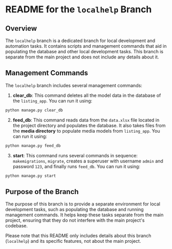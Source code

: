 # README for the `localhelp` Branch

## Overview
The `localhelp` branch is a dedicated branch for local development and automation tasks. It contains scripts and management commands that aid in populating the database and other local development tasks. This branch is separate from the main project and does not include any details about it.

## Management Commands
The `localhelp` branch includes several management commands:

1. **clear_db**: This command deletes all the model data in the database of the `listing_app`. You can run it using:
```bash
python manage.py clear_db
```

2. **feed_db**: This command reads data from the `data.xlsx` file located in the project directory and populates the database. It also takes files from the **media directory** to populate media models from `listing_app`. You can run it using:
```bash
python manage.py feed_db
```

3. **start**: This command runs several commands in sequence: `makemigrations`, `migrate`, creates a superuser with username `admin` and password `123`, and finally runs `feed_db`. You can run it using:
```bash
python manage.py start
```

## Purpose of the Branch
The purpose of this branch is to provide a separate environment for local development tasks, such as populating the database and running management commands. It helps keep these tasks separate from the main project, ensuring that they do not interfere with the main project's codebase.

Please note that this README only includes details about this branch (`localhelp`) and its specific features, not about the main project.